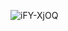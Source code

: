 ![iFY-XjOQ](https://github.com/PilotChalkanov/iochalki/assets/89308622/c6206f44-0110-477f-9320-2522e43cc6d5)
